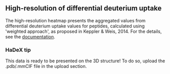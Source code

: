 ## High-resolution of differential deuterium uptake

The high-resolution heatmap presents the aggregated values from differential deuterium uptake values for peptides, calculated using 'weighted approach', as proposed in Keppler & Weis, 2014. For the details, see the [documentation](https://hadexversum.github.io/HaDeX2/articles/datafiles.html#deuterium-uptake-aggregation).

### HaDeX tip

This data is ready to be presented on the 3D structure! To do so, upload the .pdb/.mmCIF file in the upload section. 
